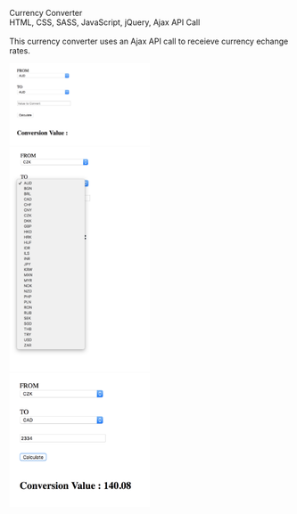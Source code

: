 Currency Converter
<br>
HTML, CSS, SASS, JavaScript, jQuery, Ajax API Call
<br>
<br>
This currency converter uses an Ajax API call to receieve currency echange rates.
<br>

<img style="width:50% !important;" src="/assets/screenshot 01.png">
<br>
<img style="width:50% !important;" src="/assets/screenshot 02.png">
<br>
<img  style="width:50% !important;"src="/assets/screenshot 03.png">
<br>

